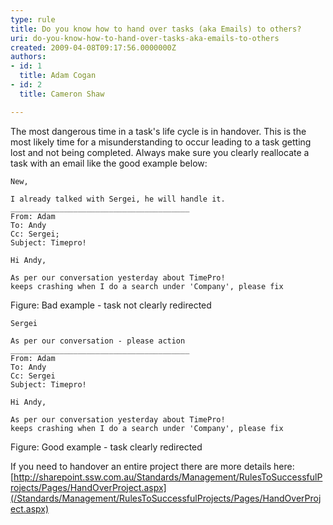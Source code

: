 ```yaml
---
type: rule
title: Do you know how to hand over tasks (aka Emails) to others?
uri: do-you-know-how-to-hand-over-tasks-aka-emails-to-others
created: 2009-04-08T09:17:56.0000000Z
authors:
- id: 1
  title: Adam Cogan
- id: 2
  title: Cameron Shaw

---
```


 The most dangerous time in a task's life cycle is in handover. This is the most likely time for a misunderstanding to occur leading to a task getting lost and not being completed.
  Always make sure you clearly reallocate a task with an email like the good example below: 


```
New,

I already talked with Sergei, he will handle it.
________________________________________
From: Adam 
To: Andy
Cc: Sergei; 
Subject: Timepro!

Hi Andy,

As per our conversation yesterday about TimePro! 
keeps crashing when I do a search under 'Company', please fix
```

Figure: Bad example - task not clearly redirected 



```
Sergei

As per our conversation - please action
________________________________________
From: Adam
To: Andy
Cc: Sergei
Subject: Timepro!

Hi Andy,

As per our conversation yesterday about TimePro! 
keeps crashing when I do a search under 'Company', please fix
```

Figure: Good example - task clearly redirected 


If you need to handover an entire project there are more details here:
[http://sharepoint.ssw.com.au/Standards/Management/RulesToSuccessfulProjects/Pages/HandOverProject.aspx](/Standards/Management/RulesToSuccessfulProjects/Pages/HandOverProject.aspx)

